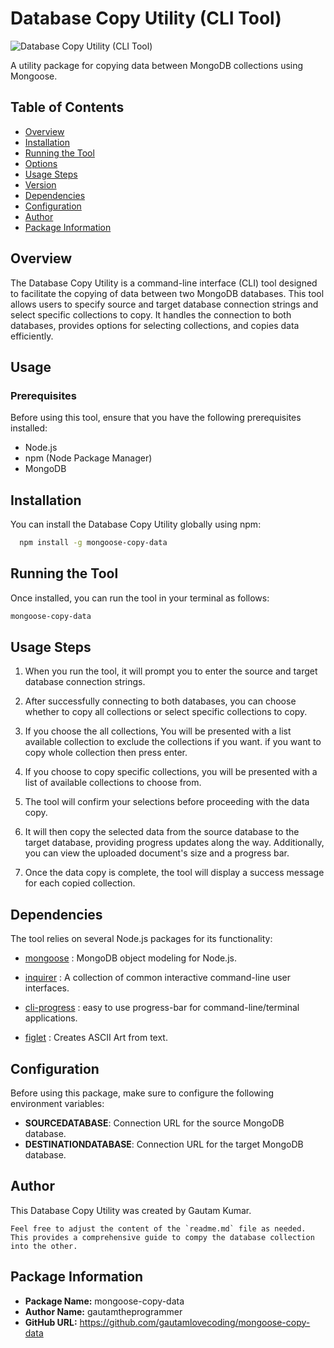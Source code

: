# Database Copy Utility (CLI Tool)

![Database Copy Utility (CLI Tool)](https://webassets.mongodb.com/_com_assets/cms/mongodb-logo-rgb-j6w271g1xn.jpg)

A utility package for copying data between MongoDB collections using Mongoose.

## Table of Contents

- [Overview](#overview)
- [Installation](#installation)
- [Running the Tool](#running-the-tool)
- [Options](#options)
- [Usage Steps](#usage-steps)
- [Version](#version)
- [Dependencies](#dependencies)
- [Configuration](#configuration)
- [Author](#author)
- [Package Information](#package-information)

## Overview

The Database Copy Utility is a command-line interface (CLI) tool designed to facilitate the copying of data between two MongoDB databases. This tool allows users to specify source and target database connection strings and select specific collections to copy. It handles the connection to both databases, provides options for selecting collections, and copies data efficiently.

## Usage

### Prerequisites

Before using this tool, ensure that you have the following prerequisites installed:

- Node.js
- npm (Node Package Manager)
- MongoDB

## Installation

You can install the Database Copy Utility globally using npm:

```bash
  npm install -g mongoose-copy-data
```

## Running the Tool

Once installed, you can run the tool in your terminal as follows:

```bash
mongoose-copy-data
```

## Usage Steps
1. When you run the tool, it will prompt you to enter the source and target database connection strings.

2. After successfully connecting to both databases, you can choose whether to copy all collections or select specific collections to copy.

3. If you choose the all collections, You will be presented with a list available collection to exclude the collections if you want. if you want to copy whole collection then press enter.

4. If you choose to copy specific collections, you will be presented with a list of available collections to choose from.

5. The tool will confirm your selections before proceeding with the data copy.

6. It will then copy the selected data from the source database to the target database, providing progress updates along the way. Additionally, you can view the uploaded document's size and a progress bar.

7. Once the data copy is complete, the tool will display a success message for each copied collection.


## Dependencies

The tool relies on several Node.js packages for its functionality:

- [mongoose](https://www.npmjs.com/package/mongoose) : MongoDB object modeling for Node.js.

- [inquirer](https://www.npmjs.com/package/inquirer) : A collection of common interactive command-line user interfaces.

- [cli-progress](https://www.npmjs.com/package/cli-progress) : easy to use progress-bar for command-line/terminal applications.

- [figlet](https://www.npmjs.com/package/figlet) : Creates ASCII Art from text.


## Configuration

 Before using this package, make sure to configure the following environment variables:

- **SOURCEDATABASE**: Connection URL for the source MongoDB database.
- **DESTINATIONDATABASE**: Connection URL for the target MongoDB database.

## Author
This Database Copy Utility was created by Gautam Kumar.

```vbnet
Feel free to adjust the content of the `readme.md` file as needed. This provides a comprehensive guide to compy the database collection into the other.
```

## Package Information

- **Package Name:** mongoose-copy-data
- **Author Name:** gautamtheprogrammer
- **GitHub URL:** https://github.com/gautamlovecoding/mongoose-copy-data

